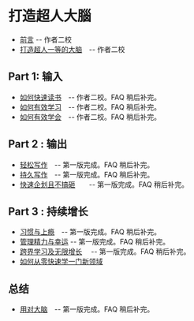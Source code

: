 # 打造超人大腦


* [前言](00.md) -- 作者二校
* [打造超人一等的大脑](01.md)　-- 作者二校

## Part 1: 输入

* [如何快速读书](02.md)　-- 作者二校。FAQ 稍后补完。
* [如何有效学习](03.md)　-- 作者二校。FAQ 稍后补完。
* [如何有效学会](04.md)　-- 作者二校。FAQ 稍后补完。

## Part 2 : 输出

* [轻松写作](05.md)　-- 第一版完成。FAQ 稍后补完。
* [持久写作](06.md)　-- 第一版完成。FAQ 稍后补完。
* [快速企划且不搞砸](07.md)　　-- 第一版完成。FAQ 稍后补完。

## Part 3 : 持续增长

* [习惯与上瘾](08.md)　-- 第一版完成。FAQ 稍后补完。
* [管理精力与幸运](09.md) -- 第一版完成。FAQ 稍后补完。
* [跨界学习及无限增长](10.md)　 -- 第一版完成。FAQ 稍后补完。
* [如何从零快速学一门新领域](11.md)
## 总结

* [用对大脑](12.md)　-- 第一版完成。FAQ 稍后补完。